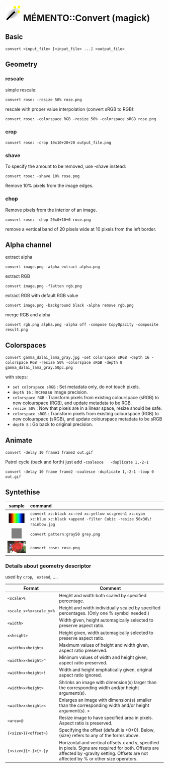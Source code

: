 ![](icon_magick.svg "MAGICK") MÉMENTO::Convert (magick) 
=================================


Basic 
------

```
convert <input_file> [<input_file> ...] <output_file>
```

Geometry
--------------

### rescale
simple rescale:
```
convert rose: -resize 50% rose.png
```

rescale with proper value interpolation (convert sRGB to RGB):
```
convert rose: -colorspace RGB -resize 50% -colorspace sRGB rose.png
```

### crop
```
convert rose: -crop 10x10+20+20 output_file.png
```

### shave
To specify the amount to be removed, use -shave instead:
```
convert rose: -shave 10% rose.png
```
Remove 10% pixels from the image edges.

### chop
Remove pixels from the interior of an image.
```
convert rose: -chop 20x0+10+0 rose.png
```
remove a vertical band of 20 pixels wide at 10 pixels from the left border.

Alpha channel
-----------------------------------

extract alpha
```
convert image.png -alpha extract alpha.png
```

extract RGB
```
convert image.png -flatten rgb.png
```

extract RGB with default RGB value
```
convert image.png -background black -alpha remove rgb.png
```

merge RGB and alpha
```
convert rgb.png alpha.png -alpha off -compose CopyOpacity -composite result.png
```

Colorspaces
-------------

```
convert gamma_dalai_lama_gray.jpg -set colorspace sRGB -depth 16 -colorspace RGB -resize 50% -colorspace sRGB -depth 8  gamma_dalai_lama_gray.50pc.png
```

with steps:

 - `set colorspace sRGB` : Set metadata only, do not touch pixels.
 - `depth 16`            : Increase image precision.
 - `colorspace RGB`      : Transform pixels from existing colourspace (sRGB) to new colourspace (RGB), and update  metadata to be RGB.
 - `resize 50%`          : Now that pixels are in a linear space, resize should be safe.
 - `colorspace sRGB`     : Transform pixels from existing colourspace (RGB) to new colourspace (sRGB), and update colourspace metadata to be sRGB
 - `depth 8`             : Go back to original precision.



Animate
-------

```
convert -delay 10 frame1 frame2 out.gif
```

Patrol cycle (back and forth) just add ```-coalesce   -duplicate 1,-2-1```
```
convert -delay 10 frame frame2 -coalesce -duplicate 1,-2-1 -loop 0 out.gif
```


Syntethise
----------

|  sample  | command |
|:--------:|:---------|
| ![rainbow](convert_rainbow.jpg) | `convert xc:black xc:red xc:yellow xc:green1 xc:cyan xc:blue xc:black +append -filter Cubic -resize 50x30\! rainbow.jpg` |
| ![rainbow](convert_grey.png) | `convert pattern:gray50 grey.png` |
| ![rose](convert_rose.png) | `convert rose: rose.png` |


### Details about geometry descriptor

used by `crop`, ` extend`, ....

| Format |  Comment |
|---------------------------|---------------------------------------------------------|
| `<scale>%`				| Height and width both scaled by specified percentage. |
| `<scale_x>%x<scale_y>%` 	| Height and width individually scaled by specified percentages. (Only one % symbol needed.) |
| `<width>`			 		| Width given, height automagically selected to preserve aspect ratio. |
| `x<height>`			 	| Height given, width automagically selected to preserve aspect ratio. |
| `<width>x<height>`		| Maximum values of height and width given, aspect ratio preserved.  |
| `<width>x<height>^`		| Minimum values of width and height given, aspect ratio preserved. |
| `<width>x<height>!`		| Width and height emphatically given, original aspect ratio ignored. |
| `<width>x<height>` 		| Shrinks an image with dimension(s) larger than the corresponding width and/or height argument(s). |
| `<width>x<height>< `	  	| Enlarges an image with dimension(s) smaller than the corresponding width and/or height argument(s). > |
| `<area>@` 				| Resize image to have specified area in pixels. Aspect ratio is preserved. |
| `{<size>}{<offset>}` 		| Specifying the offset (default is +0+0). Below, {size} refers to any of the forms above. |
| `{<size>}{+-}x{+-}y` 		|	Horizontal and vertical offsets x and y, specified in pixels. Signs are required for both. Offsets are affected by ‑gravity setting. Offsets are not affected by % or other size operators. |

